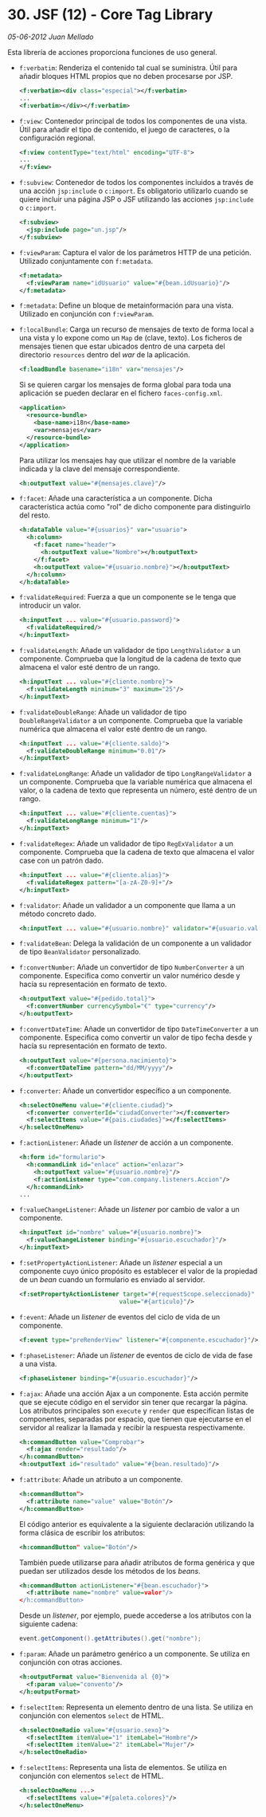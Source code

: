 # 30. JSF (12) - Core Tag Library

_05-06-2012_ _Juan Mellado_

Esta librería de acciones proporciona funciones de uso general.

- ```f:verbatim```: Renderiza el contenido tal cual se suministra. Útil para añadir bloques HTML propios que no deben procesarse por JSP.

    ```xml
    <f:verbatim><div class="especial"></f:verbatim>
    ...
    <f:verbatim></div></f:verbatim>
    ```

- ```f:view```: Contenedor principal de todos los componentes de una vista. Útil para añadir el tipo de contenido, el juego de caracteres, o la configuración regional.

    ```xml
    <f:view contentType="text/html" encoding="UTF-8">
    ...
    </f:view>
    ```

- ```f:subview```: Contenedor de todos los componentes incluidos a través de una acción ```jsp:include``` o ```c:import```. Es obligatorio utilizarlo cuando se quiere incluir una página JSP o JSF utilizando las acciones ```jsp:include``` o ```c:import```.

    ```xml
    <f:subview>
      <jsp:include page="un.jsp"/>
    </f:subview>
    ```

- ```f:viewParam```: Captura el valor de los parámetros HTTP de una petición. Utilizado conjuntamente con ```f:metadata```.

    ```xml
    <f:metadata>
      <f:viewParam name="idUsuario" value="#{bean.idUsuario}"/>
    </f:metadata>
    ```

- ```f:metadata```: Define un bloque de metainformación para una vista. Utilizado en conjunción con ```f:viewParam```.

- ```f:localBundle```: Carga un recurso de mensajes de texto de forma local a una vista y lo expone como un ```Map``` de (clave, texto). Los ficheros de mensajes tienen que estar ubicados dentro de una carpeta del directorio ```resources``` dentro del _war_ de la aplicación.

    ```xml
    <f:loadBundle basename="i18n" var="mensajes"/>
    ```

    Si se quieren cargar los mensajes de forma global para toda una aplicación se pueden declarar en el fichero ```faces-config.xml```.

    ```xml
    <application>
      <resource-bundle>
        <base-name>i18n</base-name>
        <var>mensajes</var>
      </resource-bundle>
    </application>
    ```

    Para utilizar los mensajes hay que utilizar el nombre de la variable indicada y la clave del mensaje correspondiente.

    ```xml
    <h:outputText value="#{mensajes.clave}"/>
    ```

- ```f:facet```: Añade una característica a un componente. Dicha característica actúa como "rol" de dicho componente para distinguirlo del resto.

    ```xml
    <h:dataTable value="#{usuarios}" var="usuario">
      <h:column>
        <f:facet name="header">
          <h:outputText value="Nombre"></h:outputText>
        </f:facet>
        <h:outputText value="#{usuario.nombre}"></h:outputText>
      </h:column>
    </h:dataTable>
    ```

- ```f:validateRequired```: Fuerza a que un componente se le tenga que introducir un valor.

    ```xml
    <h:inputText ... value="#{usuario.password}">
      <f:validateRequired/>
    </h:inputText>
    ```

- ```f:validateLength```: Añade un validador de tipo ```LengthValidator``` a un componente. Comprueba que la longitud de la cadena de texto que almacena el valor esté dentro de un rango.

    ```xml
    <h:inputText ... value="#{cliente.nombre}">
      <f:validateLength minimum="3" maximum="25"/>
    </h:inputText>
    ```

- ```f:validateDoubleRange```: Añade un validador de tipo ```DoubleRangeValidator``` a un componente. Comprueba que la variable numérica que almacena el valor esté dentro de un rango.

    ```xml
    <h:inputText ... value="#{cliente.saldo}">
      <f:validateDoubleRange minimum="0.01"/>
    </h:inputText>
    ```

- ```f:validateLongRange```: Añade un validador de tipo ```LongRangeValidator``` a un componente. Comprueba que la variable numérica que almacena el valor, o la cadena de texto que representa un número, esté dentro de un rango.

    ```xml
    <h:inputText ... value="#{cliente.cuentas}">
      <f:validateLongRange minimum="1"/>
    </h:inputText>
    ```

- ```f:validateRegex```: Añade un validador de tipo ```RegExValidator``` a un componente. Comprueba que la cadena de texto que almacena el valor case con un patrón dado.

    ```xml
    <h:inputText ... value="#{cliente.alias}">
      <f:validateRegex pattern="[a-zA-Z0-9]+"/>
    </h:inputText>
    ```

- ```f:validator```: Añade un validador a un componente que llama a un método concreto dado.

    ```xml
    <h:inputText ... value="#{usuario.nombre}" validator="#{usuario.validateNombre}">
    ```

- ```f:validateBean```: Delega la validación de un componente a un validador de tipo ```BeanValidator``` personalizado.

- ```f:convertNumber```: Añade un convertidor de tipo ```NumberConverter``` a un componente. Especifica como convertir un valor numérico desde y hacía su representación en formato de texto.

    ```xml
    <h:outputText value="#{pedido.total}">
      <f:convertNumber currencySymbol="€" type="currency"/>
    </h:outputText>
    ```

- ```f:convertDateTime```: Añade un convertidor de tipo ```DateTimeConverter``` a un componente. Especifica como convertir un valor de tipo fecha desde y hacía su representación en formato de texto.

    ```xml
    <h:outputText value="#{persona.nacimiento}">
      <f:convertDateTime pattern="dd/MM/yyyy"/>
    </h:outputText>
    ```

- ```f:converter```: Añade un convertidor específico a un componente.

    ```xml
    <h:selectOneMenu value="#{cliente.ciudad}">
      <f:converter converterId="ciudadConverter"></f:converter>
      <f:selectItems value="#{pais.ciudades}"></f:selectItems>
    </h:selectOneMenu>
    ```

- ```f:actionListener```: Añade un _listener_ de acción a un componente.

    ```xml
    <h:form id="formulario">
      <h:commandLink id="enlace" action="enlazar">
        <h:outputText value="#{usuario.nombre}"/>
        <f:actionListener type="com.company.listeners.Accion"/>
      </h:commandLink>
    ...
    ```

- ```f:valueChangeListener```: Añade un _listener_ por cambio de valor a un componente.

    ```xml
    <h:inputText id="nombre" value="#{usuario.nombre}">
      <f:valueChangeListener binding="#{usuario.escuchador}"/>
    </h:inputText>
    ```

- ```f:setPropertyActionListener```: Añade un _listener_ especial a un componente cuyo único propósito es establecer el valor de la propiedad de un _bean_ cuando un formulario es enviado al servidor.

    ```xml
    <f:setPropertyActionListener target="#{requestScope.seleccionado}"
                                value="#{articulo}"/>
    ```

- ```f:event```: Añade un _listener_ de eventos del ciclo de vida de un componente.

    ```xml
    <f:event type="preRenderView" listener="#{componente.escuchador}"/>
    ```

- ```f:phaseListener```: Añade un _listener_ de eventos de ciclo de vida de fase a una vista.

    ```xml
    <f:phaseListener binding="#{usuario.escuchador}"/>
    ```

- ```f:ajax```: Añade una acción Ajax a un componente. Esta acción permite que se ejecute código en el servidor sin tener que recargar la página. Los atributos principales son ```execute``` y ```render``` que especifican listas de componentes, separadas por espacio, que tienen que ejecutarse en el servidor al realizar la llamada y recibir la respuesta respectivamente.

    ```xml
    <h:commandButton value="Comprobar">
      <f:ajax render="resultado"/>
    </h:commandButton>
    <h:outputText id="resultado" value="#{bean.resultado}"/>
    ```

- ```f:attribute```: Añade un atributo a un componente.

    ```xml
    <h:commandButton">
      <f:attribute name="value" value="Botón"/>
    </h:commandButton>
    ```

    El código anterior es equivalente a la siguiente declaración utilizando la forma clásica de escribir los atributos:

    ```xml
    <h:commandButton" value="Botón"/>
    ```

    También puede utilizarse para añadir atributos de forma genérica y que puedan ser utilizados desde los métodos de los _beans_.

    ```xml
    <h:commandButton actionListener="#{bean.escuchador}">
      <f:attribute name="nombre" value=valor"/>
    </h:commandButton>
    ```

    Desde un _listener_, por ejemplo, puede accederse a los atributos con la siguiente cadena:

    ```java
    event.getComponent().getAttributes().get("nombre");
    ```

- ```f:param```: Añade un parámetro genérico a un componente. Se utiliza en conjunción con otras acciones.

    ```xml
    <h:outputFormat value="Bienvenida al {0}">
      <f:param value="convento"/>
    </h:outputFormat>
    ```

- ```f:selectItem```: Representa un elemento dentro de una lista. Se utiliza en conjunción con elementos ```select``` de HTML.

    ```xml
    <h:selectOneRadio value="#{usuario.sexo}">
      <f:selectItem itemValue="1" itemLabel="Hombre"/>
      <f:selectItem itemValue="2" itemLabel="Mujer"/>
    </h:selectOneRadio>
    ```

- ```f:selectItems```: Representa una lista de elementos. Se utiliza en conjunción con elementos ```select``` de HTML.

    ```xml
    <h:selectOneMenu ...>
      <f:selectItems value="#{paleta.colores}"/>
    </h:selectOneMenu>
    ```
